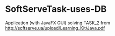 # SoftServeTask-uses-DB
Application (with JavaFX GUI) solving TASK_2 from http://softserve.ua/upload/Learning_Kit/Java.pdf

